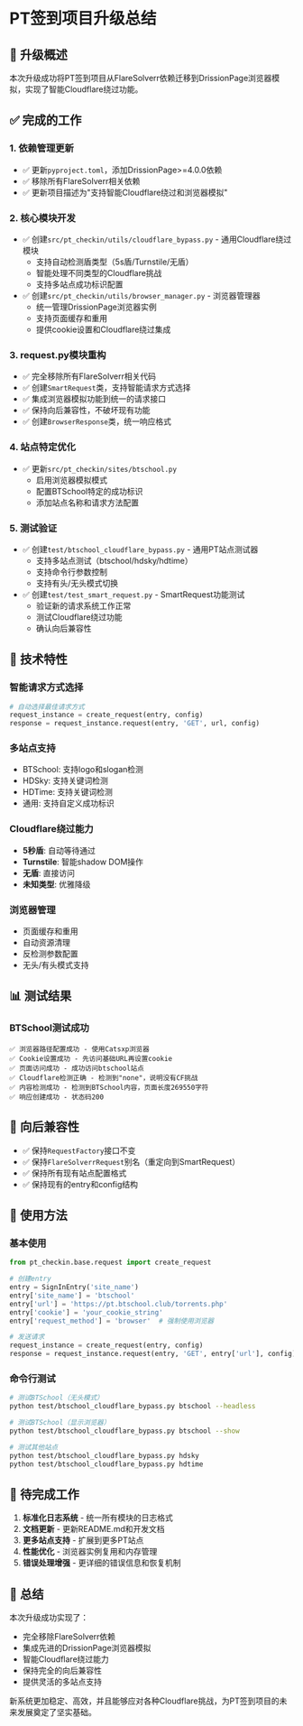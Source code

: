 # PT签到项目升级总结

## 🚀 升级概述

本次升级成功将PT签到项目从FlareSolverr依赖迁移到DrissionPage浏览器模拟，实现了智能Cloudflare绕过功能。

## ✅ 完成的工作

### 1. 依赖管理更新
- ✅ 更新`pyproject.toml`，添加DrissionPage>=4.0.0依赖
- ✅ 移除所有FlareSolverr相关依赖
- ✅ 更新项目描述为"支持智能Cloudflare绕过和浏览器模拟"

### 2. 核心模块开发
- ✅ 创建`src/pt_checkin/utils/cloudflare_bypass.py` - 通用Cloudflare绕过模块
  - 支持自动检测盾类型（5s盾/Turnstile/无盾）
  - 智能处理不同类型的Cloudflare挑战
  - 支持多站点成功标识配置
- ✅ 创建`src/pt_checkin/utils/browser_manager.py` - 浏览器管理器
  - 统一管理DrissionPage浏览器实例
  - 支持页面缓存和重用
  - 提供cookie设置和Cloudflare绕过集成

### 3. request.py模块重构
- ✅ 完全移除所有FlareSolverr相关代码
- ✅ 创建`SmartRequest`类，支持智能请求方式选择
- ✅ 集成浏览器模拟功能到统一的请求接口
- ✅ 保持向后兼容性，不破坏现有功能
- ✅ 创建`BrowserResponse`类，统一响应格式

### 4. 站点特定优化
- ✅ 更新`src/pt_checkin/sites/btschool.py`
  - 启用浏览器模拟模式
  - 配置BTSchool特定的成功标识
  - 添加站点名称和请求方法配置

### 5. 测试验证
- ✅ 创建`test/btschool_cloudflare_bypass.py` - 通用PT站点测试器
  - 支持多站点测试（btschool/hdsky/hdtime）
  - 支持命令行参数控制
  - 支持有头/无头模式切换
- ✅ 创建`test/test_smart_request.py` - SmartRequest功能测试
  - 验证新的请求系统工作正常
  - 测试Cloudflare绕过功能
  - 确认向后兼容性

## 🔧 技术特性

### 智能请求方式选择
```python
# 自动选择最佳请求方式
request_instance = create_request(entry, config)
response = request_instance.request(entry, 'GET', url, config)
```

### 多站点支持
- BTSchool: 支持logo和slogan检测
- HDSky: 支持关键词检测
- HDTime: 支持关键词检测
- 通用: 支持自定义成功标识

### Cloudflare绕过能力
- **5秒盾**: 自动等待通过
- **Turnstile**: 智能shadow DOM操作
- **无盾**: 直接访问
- **未知类型**: 优雅降级

### 浏览器管理
- 页面缓存和重用
- 自动资源清理
- 反检测参数配置
- 无头/有头模式支持

## 📊 测试结果

### BTSchool测试成功
```
✅ 浏览器路径配置成功 - 使用Catsxp浏览器
✅ Cookie设置成功 - 先访问基础URL再设置cookie  
✅ 页面访问成功 - 成功访问btschool站点
✅ Cloudflare检测正确 - 检测到"none"，说明没有CF挑战
✅ 内容检测成功 - 检测到BTSchool内容，页面长度269550字符
✅ 响应创建成功 - 状态码200
```

## 🔄 向后兼容性

- ✅ 保持`RequestFactory`接口不变
- ✅ 保持`FlareSolverrRequest`别名（重定向到SmartRequest）
- ✅ 保持所有现有站点配置格式
- ✅ 保持现有的entry和config结构

## 🎯 使用方法

### 基本使用
```python
from pt_checkin.base.request import create_request

# 创建entry
entry = SignInEntry('site_name')
entry['site_name'] = 'btschool'
entry['url'] = 'https://pt.btschool.club/torrents.php'
entry['cookie'] = 'your_cookie_string'
entry['request_method'] = 'browser'  # 强制使用浏览器

# 发送请求
request_instance = create_request(entry, config)
response = request_instance.request(entry, 'GET', entry['url'], config)
```

### 命令行测试
```bash
# 测试BTSchool（无头模式）
python test/btschool_cloudflare_bypass.py btschool --headless

# 测试BTSchool（显示浏览器）
python test/btschool_cloudflare_bypass.py btschool --show

# 测试其他站点
python test/btschool_cloudflare_bypass.py hdsky
python test/btschool_cloudflare_bypass.py hdtime
```

## 🚧 待完成工作

1. **标准化日志系统** - 统一所有模块的日志格式
2. **文档更新** - 更新README.md和开发文档
3. **更多站点支持** - 扩展到更多PT站点
4. **性能优化** - 浏览器实例复用和内存管理
5. **错误处理增强** - 更详细的错误信息和恢复机制

## 🎉 总结

本次升级成功实现了：
- 完全移除FlareSolverr依赖
- 集成先进的DrissionPage浏览器模拟
- 智能Cloudflare绕过能力
- 保持完全的向后兼容性
- 提供灵活的多站点支持

新系统更加稳定、高效，并且能够应对各种Cloudflare挑战，为PT签到项目的未来发展奠定了坚实基础。
